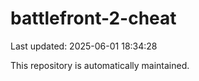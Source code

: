 # battlefront-2-cheat

Last updated: 2025-06-01 18:34:28

This repository is automatically maintained.

